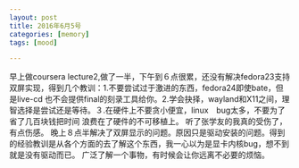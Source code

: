 ```yaml
---
layout: post
title: 2016年6月5号
categories: [memory]
tags: [mood]

---
```


早上做coursera lecture2,做了一半，下午到６点很累，还没有解决fedora23支持双屏实现，得到几个教训：1.不要尝试过于激进的东西，fedora24即使bate，但是live-cd
也不会提供final的刻录工具给你。2.学会抉择，wayland和X11之间，理智选择是尝试还是等待。３.在硬件上不要贪小便宜，linux　bug太多，不要为了省了几百块钱把时间
浪费在了硬件的不可移植上。
听了张学友的我真的受伤了，有点伤感。
晚上８点半解决了双屏显示的问题。原因只是驱动安装的问题。得到的经验教训是从各个方面的去了解这个东西，我一心以为是显卡内核bug，想不到就是没有驱动而已。
广泛了解一个事物，有时候会让你远离不必要的烦恼。

